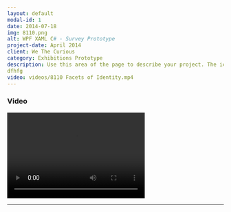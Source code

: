 ```yaml
---
layout: default
modal-id: 1
date: 2014-07-18
img: 8110.png
alt: WPF XAML C# - Survey Prototype
project-date: April 2014
client: We The Curious
category: Exhibitions Prototype
description: Use this area of the page to describe your project. The icon above is part of a free icon set by <a href="https://sellfy.com/p/8Q9P/jV3VZ/">Flat Icons</a>. On their website, you can download their free set with 16 icons, or you can purchase the entire set with 146 icons for only $12!
dfhfg
video: videos/8110 Facets of Identity.mp4
---
```


### Video

<video src="videos/8110 Facets of Identity.mp4" width="320" height="200" controls preload></video>

----